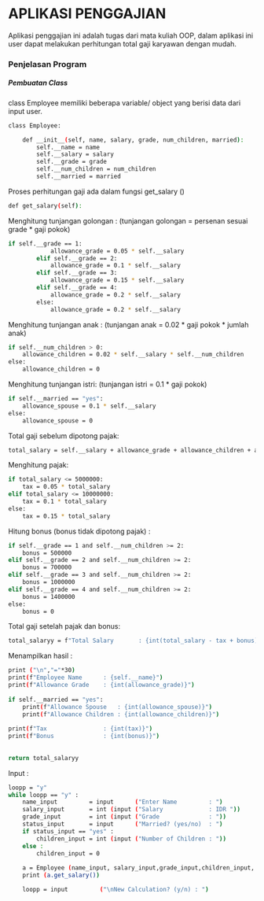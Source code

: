 # APLIKASI PENGGAJIAN
Aplikasi penggajian ini adalah tugas dari mata kuliah OOP, dalam aplikasi ini user dapat melakukan perhitungan total gaji karyawan dengan mudah.

### Penjelasan Program
##### Pembuatan Class
class Employee memiliki beberapa variable/ object yang berisi data dari input user.
```sh
class Employee:

    def __init__(self, name, salary, grade, num_children, married):
        self.__name = name
        self.__salary = salary
        self.__grade = grade
        self.__num_children = num_children
        self.__married = married
```
Proses perhitungan gaji ada dalam fungsi get_salary ()
```sh
def get_salary(self):
```
Menghitung tunjangan golongan :
(tunjangan golongan = persenan sesuai grade * gaji pokok)
```sh
if self.__grade == 1:
            allowance_grade = 0.05 * self.__salary
        elif self.__grade == 2:
            allowance_grade = 0.1 * self.__salary
        elif self.__grade == 3:
            allowance_grade = 0.15 * self.__salary
        elif self.__grade == 4:
            allowance_grade = 0.2 * self.__salary
        else:
            allowance_grade = 0.2 * self.__salary
```
Menghitung tunjangan anak :
(tunjangan anak = 0.02 * gaji pokok * jumlah anak)
```sh
if self.__num_children > 0:
    allowance_children = 0.02 * self.__salary * self.__num_children
else:
    allowance_children = 0   
```
Menghitung tunjangan istri:
(tunjangan istri = 0.1 * gaji pokok)
```sh
if self.__married == "yes":
    allowance_spouse = 0.1 * self.__salary
else:
    allowance_spouse = 0 
```
Total gaji sebelum dipotong pajak:
```sh
total_salary = self.__salary + allowance_grade + allowance_children + allowance_spouse  
```
Menghitung pajak:
```sh
if total_salary <= 5000000:
    tax = 0.05 * total_salary
elif total_salary <= 10000000:
    tax = 0.1 * total_salary
else:
    tax = 0.15 * total_salary    
```
Hitung bonus (bonus tidak dipotong pajak) :
```sh
if self.__grade == 1 and self.__num_children >= 2:
    bonus = 500000
elif self.__grade == 2 and self.__num_children >= 2:
    bonus = 700000
elif self.__grade == 3 and self.__num_children >= 2:
    bonus = 1000000
elif self.__grade == 4 and self.__num_children >= 2:
    bonus = 1400000
else:
    bonus = 0
```
Total gaji setelah pajak dan bonus:
```sh
total_salaryy = f"Total Salary       : {int(total_salary - tax + bonus)}"
```
Menampilkan hasil :
```sh
print ("\n","="*30)
print(f"Employee Name      : {self.__name}")
print(f"Allowance Grade    : {int(allowance_grade)}")
        
if self.__married == "yes":
    print(f"Allowance Spouse   : {int(allowance_spouse)}")
    print(f"Allowance Children : {int(allowance_children)}")
        
print(f"Tax                : {int(tax)}")
print(f"Bonus              : {int(bonus)}")
        
       
return total_salaryy
```

Input :
```sh
loopp = "y"
while loopp == "y" :
    name_input         = input      ("Enter Name         : ")
    salary_input       = int (input ("Salary             : IDR "))
    grade_input        = int (input ("Grade              : "))
    status_input       = input      ("Married? (yes/no)  : ")
    if status_input == "yes" :
        children_input = int (input ("Number of Children : "))
    else :
        children_input = 0
    
    a = Employee (name_input, salary_input,grade_input,children_input, status_input)
    print (a.get_salary())

    loopp = input         ("\nNew Calculation? (y/n) : ")
```
